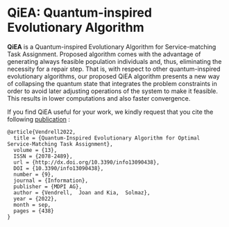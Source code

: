 # QiEA: Quantum-inspired Evolutionary Algorithm
**QiEA** is a Quantum-inspired Evolutionary Algorithm for Service-matching Task Assignment. Proposed algorithm comes with the advantage of generating always feasible population individuals and, thus, eliminating the necessity for a repair step. That is, with respect to other quantum-inspired evolutionary algorithms, our proposed QiEA algorithm presents a new way of collapsing the quantum state that integrates the problem constraints in order to avoid later adjusting operations of the system to make it feasible. This results in lower computations and also faster convergence.

If you find QiEA useful for your work, we kindly request that you cite the following [publication](https://www.mdpi.com/2078-2489/13/9/438#) :

```
@article{Vendrell2022,
  title = {Quantum-Inspired Evolutionary Algorithm for Optimal Service-Matching Task Assignment},
  volume = {13},
  ISSN = {2078-2489},
  url = {http://dx.doi.org/10.3390/info13090438},
  DOI = {10.3390/info13090438},
  number = {9},
  journal = {Information},
  publisher = {MDPI AG},
  author = {Vendrell,  Joan and Kia,  Solmaz},
  year = {2022},
  month = sep,
  pages = {438}
}
```

